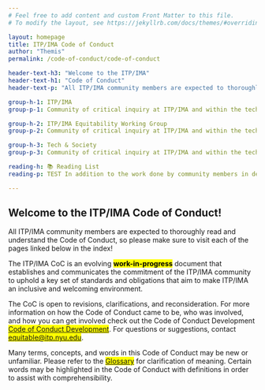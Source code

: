 ```yaml
---
# Feel free to add content and custom Front Matter to this file.
# To modify the layout, see https://jekyllrb.com/docs/themes/#overriding-theme-defaults

layout: homepage
title: ITP/IMA Code of Conduct
author: "Themis"
permalink: /code-of-conduct/code-of-conduct

header-text-h3: "Welcome to the ITP/IMA"
header-text-h1: "Code of Conduct"
header-text-p: "All ITP/IMA community members are expected to thoroughly read and understand."

group-h-1: ITP/IMA
group-p-1: Community of critical inquiry at ITP/IMA and within the tech community in general.

group-h-2: ITP/IMA Equitability Working Group
group-p-2: Community of critical inquiry at ITP/IMA and within the tech community in general.

group-h-3: Tech & Society
group-p-3: Community of critical inquiry at ITP/IMA and within the tech community in general.

reading-h: 📚 Reading List
reading-p: TEST In addition to the work done by community members in developing the Code of Conduct we want to acknowledge the community guidelines used by other communities that have acted as a guide, reference, and inspiration for our own process.

---
```


## Welcome to the ITP/IMA Code of Conduct!

All ITP/IMA community members are expected to thoroughly read and understand the Code of Conduct, so please make sure to visit each of the pages linked below in the index!

The ITP/IMA CoC is an evolving **<mark>work-in-progress</mark>** document that establishes and communicates the commitment of the ITP/IMA community to uphold a key set of standards and obligations that aim to make ITP/IMA an inclusive and welcoming environment.

The CoC is open to revisions, clarifications, and reconsideration. For more information on how the Code of Conduct came to be, who was involved, and how you can get involved check out the Code of Conduct Development <mark><a href="https://github.com/ITPNYU/ITP-IMA-Code-of-Conduct/blob/main/CONTRIBUTING.md">Code of Conduct Development</a></mark>. For questions or suggestions, contact <mark><a href="equitable@itp.nyu.edu">equitable@itp.nyu.edu</a></mark>.

Many terms, concepts, and words in this Code of Conduct may be new or unfamiliar. Please refer to the <mark><a href="https://github.com/ITPNYU/ITP-IMA-Code-of-Conduct/blob/main/glossary.md">Glossary</a></mark> for clarification of meaning. Certain words may be highlighted in the Code of Conduct with definitions in order to assist with comprehensibility.

